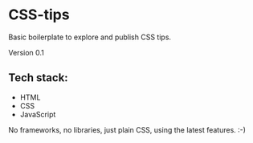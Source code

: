 # CSS-tips

Basic boilerplate to explore and publish CSS tips.

Version 0.1

## Tech stack:

- HTML
- CSS
- JavaScript

No frameworks, no libraries, just plain CSS, using the latest features. :-)
